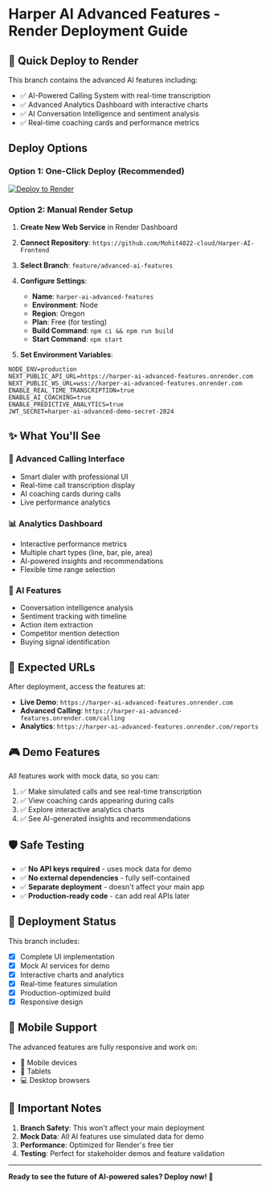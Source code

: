# Harper AI Advanced Features - Render Deployment Guide

## 🚀 Quick Deploy to Render

This branch contains the advanced AI features including:
- ✅ AI-Powered Calling System with real-time transcription
- ✅ Advanced Analytics Dashboard with interactive charts
- ✅ AI Conversation Intelligence and sentiment analysis
- ✅ Real-time coaching cards and performance metrics

## Deploy Options

### Option 1: One-Click Deploy (Recommended)

[![Deploy to Render](https://render.com/images/deploy-to-render-button.svg)](https://render.com/deploy?repo=https://github.com/Mohit4022-cloud/Harper-AI-Frontend/tree/feature/advanced-ai-features)

### Option 2: Manual Render Setup

1. **Create New Web Service** in Render Dashboard
2. **Connect Repository**: `https://github.com/Mohit4022-cloud/Harper-AI-Frontend`
3. **Select Branch**: `feature/advanced-ai-features`
4. **Configure Settings**:
   - **Name**: `harper-ai-advanced-features`
   - **Environment**: Node
   - **Region**: Oregon
   - **Plan**: Free (for testing)
   - **Build Command**: `npm ci && npm run build`
   - **Start Command**: `npm start`

5. **Set Environment Variables**:
```env
NODE_ENV=production
NEXT_PUBLIC_API_URL=https://harper-ai-advanced-features.onrender.com
NEXT_PUBLIC_WS_URL=wss://harper-ai-advanced-features.onrender.com
ENABLE_REAL_TIME_TRANSCRIPTION=true
ENABLE_AI_COACHING=true
ENABLE_PREDICTIVE_ANALYTICS=true
JWT_SECRET=harper-ai-advanced-demo-secret-2024
```

## ✨ What You'll See

### 🎯 Advanced Calling Interface
- Smart dialer with professional UI
- Real-time call transcription display
- AI coaching cards during calls
- Live performance analytics

### 📊 Analytics Dashboard
- Interactive performance metrics
- Multiple chart types (line, bar, pie, area)
- AI-powered insights and recommendations
- Flexible time range selection

### 🤖 AI Features
- Conversation intelligence analysis
- Sentiment tracking with timeline
- Action item extraction
- Competitor mention detection
- Buying signal identification

## 🔗 Expected URLs

After deployment, access the features at:
- **Live Demo**: `https://harper-ai-advanced-features.onrender.com`
- **Advanced Calling**: `https://harper-ai-advanced-features.onrender.com/calling`
- **Analytics**: `https://harper-ai-advanced-features.onrender.com/reports`

## 🎮 Demo Features

All features work with mock data, so you can:
1. ✅ Make simulated calls and see real-time transcription
2. ✅ View coaching cards appearing during calls
3. ✅ Explore interactive analytics charts
4. ✅ See AI-generated insights and recommendations

## 🛡️ Safe Testing

- ✅ **No API keys required** - uses mock data for demo
- ✅ **No external dependencies** - fully self-contained
- ✅ **Separate deployment** - doesn't affect your main app
- ✅ **Production-ready code** - can add real APIs later

## 🔄 Deployment Status

This branch includes:
- [x] Complete UI implementation
- [x] Mock AI services for demo
- [x] Interactive charts and analytics
- [x] Real-time features simulation
- [x] Production-optimized build
- [x] Responsive design

## 📱 Mobile Support

The advanced features are fully responsive and work on:
- 📱 Mobile devices
- 📱 Tablets  
- 💻 Desktop browsers

## 🚨 Important Notes

1. **Branch Safety**: This won't affect your main deployment
2. **Mock Data**: All AI features use simulated data for demo
3. **Performance**: Optimized for Render's free tier
4. **Testing**: Perfect for stakeholder demos and feature validation

---

**Ready to see the future of AI-powered sales? Deploy now! 🚀**